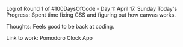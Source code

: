 Log of Round 1 of #100DaysOfCode - 
Day 1: April 17. Sunday
Today's Progress: Spent time fixing CSS and figuring out how canvas works.

Thoughts: Feels good to be back at coding.

Link to work: Pomodoro Clock App